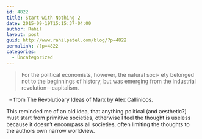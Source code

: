 ```yaml
---
id: 4822
title: Start with Nothing 2
date: 2015-09-19T15:15:37-04:00
author: Rahil
layout: post
guid: http://www.rahilpatel.com/blog/?p=4822
permalink: /?p=4822
categories:
  - Uncategorized
---
```

> For the political economists, however, the natural soci-&nbsp;ety belonged not to the beginnings of history, but was emerging from the industrial revolution—capitalism.

&nbsp; &#8211; from The Revolutioary Ideas of Marx by Alex Callinicos.

This reminded me of an old idea, that anything political (and aesthetic?) must start from primitive societies, otherwise I feel the thought is useless because it doesn&#8217;t encompass all societies, often limiting the thoughts to the authors own narrow worldview.